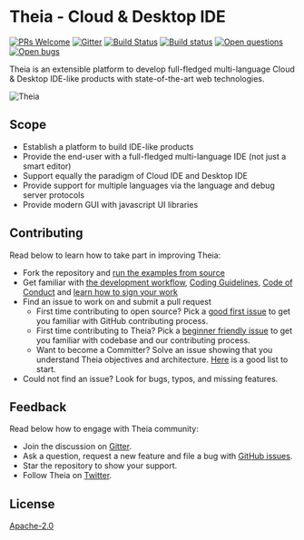 # Theia - Cloud & Desktop IDE
[![PRs Welcome](https://img.shields.io/badge/PRs-welcome-brightgreen.svg?style=flat-square)](https://github.com/theia-ide/theia/labels/help%20wanted)
[![Gitter](https://img.shields.io/badge/chat-on%20gitter-blue.svg)](https://gitter.im/theia-ide/theia)
[![Build Status](https://travis-ci.org/theia-ide/theia.svg?branch=master)](https://travis-ci.org/theia-ide/theia)
[![Build status](https://ci.appveyor.com/api/projects/status/02s4d40orokl3njl/branch/master?svg=true)](https://ci.appveyor.com/project/kittaakos/theia/branch/master)
[![Open questions](https://img.shields.io/badge/Open-questions-pink.svg?style=flat-square)](https://github.com/theia-ide/theia/labels/question)
[![Open bugs](https://img.shields.io/badge/Open-bugs-red.svg?style=flat-square)](https://github.com/theia-ide/theia/labels/bug)

Theia is an extensible platform to develop full-fledged multi-language Cloud & Desktop IDE-like products with state-of-the-art web technologies.

![Theia](https://user-images.githubusercontent.com/372735/33182625-0f6575f0-d075-11e7-8ec7-53801e3892bd.jpg)

## Scope
- Establish a platform to build IDE-like products
- Provide the end-user with a full-fledged multi-language IDE  (not just a smart editor)
- Support equally the paradigm of Cloud IDE and Desktop IDE
- Provide support for multiple languages via the language and debug server protocols
- Provide modern GUI with javascript UI libraries

## Contributing

Read below to learn how to take part in improving Theia:
- Fork the repository and [run the examples from source](https://github.com/theia-ide/theia/tree/master/doc/Developing.md#quick-start)
- Get familiar with [the development workflow](https://github.com/theia-ide/theia/tree/master/doc/Developing.md), [Coding Guidelines](https://github.com/theia-ide/theia/wiki/Coding-Guidelines), [Code of Conduct](https://github.com/theia-ide/theia/tree/master/CODE_OF_CONDUCT.md) and [learn how to sign your work](https://github.com/theia-ide/theia/tree/master/CONTRIBUTING.md#sign-your-work)
- Find an issue to work on and submit a pull request
  - First time contributing to open source? Pick a [good first issue](https://github.com/theia-ide/theia/labels/good%20first%20issue) to get you familiar with GitHub contributing process.
  - First time contributing to Theia? Pick a [beginner friendly issue](https://github.com/theia-ide/theia/labels/beginners) to get you familiar with codebase and our contributing process.
  - Want to become a Committer? Solve an issue showing that you understand Theia objectives and architecture. [Here](https://github.com/theia-ide/theia/labels/help%20wanted) is a good list to start.
- Could not find an issue? Look for bugs, typos, and missing features.

## Feedback

Read below how to engage with Theia community:
- Join the discussion on [Gitter](https://gitter.im/theia-ide/theia).
- Ask a question, request a new feature and file a bug with [GitHub issues](https://github.com/theia-ide/theia/issues/new).
- Star the repository to show your support.
- Follow Theia on [Twitter](https://twitter.com/theia_ide).

## License

[Apache-2.0](https://github.com/theia-ide/theia/blob/master/LICENSE)
